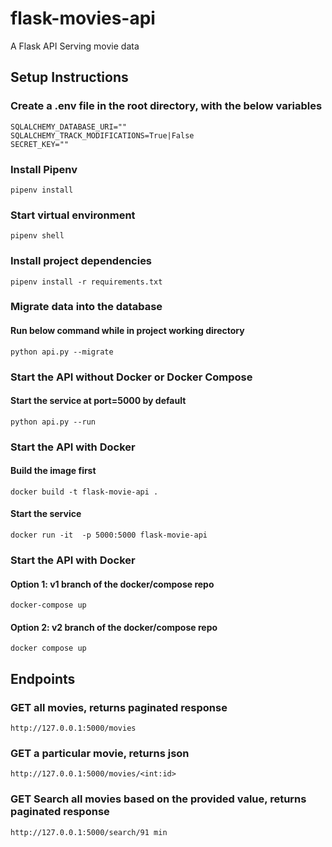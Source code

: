 # flask-movies-api
A Flask API Serving movie data

## Setup Instructions
### Create a .env file in the root directory, with the below variables
```
SQLALCHEMY_DATABASE_URI=""
SQLALCHEMY_TRACK_MODIFICATIONS=True|False
SECRET_KEY=""
```

### Install Pipenv
```
pipenv install
```
### Start virtual environment
```
pipenv shell
```
### Install project dependencies
```
pipenv install -r requirements.txt
```

### Migrate data into the database
#### Run below command while in project working directory
```
python api.py --migrate
```
### Start the API without Docker or Docker Compose
#### Start the service at port=5000 by default
```
python api.py --run
```

### Start the API with Docker
#### Build the image first
```
docker build -t flask-movie-api .
```
#### Start the service
```
docker run -it  -p 5000:5000 flask-movie-api
```

### Start the API with Docker
#### Option 1: v1 branch of the docker/compose repo
```
docker-compose up
```
#### Option 2: v2 branch of the docker/compose repo
```
docker compose up
```

## Endpoints
### GET all movies, returns paginated response
```
http://127.0.0.1:5000/movies
```

### GET a particular movie, returns json
```
http://127.0.0.1:5000/movies/<int:id>
```
### GET Search all movies based on the provided value, returns paginated response
```
http://127.0.0.1:5000/search/91 min
```
